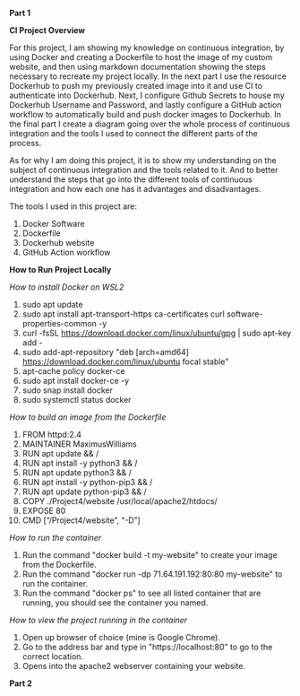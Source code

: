**Part 1**

**CI Project Overview**

For this project, I am showing my knowledge on continuous integration, by using Docker and creating a Dockerfile to host the image of my custom website, and then using markdown documentation showing the steps necessary to recreate my project locally. In the next part I use the resource Dockerhub to push my previously created image into it and use CI to authenticate into Dockerhub. Next, I configure Github Secrets to house my Dockerhub Username and Password, and lastly configure a GitHub action workflow to automatically build and push docker images to Dockerhub. In the final part I create a diagram going over the whole process of continuous integration and the tools I used to connect the different parts of the process.

As for why I am doing this project, it is to show my understanding on the subject of continuous integration and the tools related to it. And to better understand the steps that go into the different tools of continuous integration and how each one has it advantages and disadvantages.

The tools I used in this project are:
1. Docker Software
2. Dockerfile
3. Dockerhub website
4. GitHub Action workflow

**How to Run Project Locally**

_How to install Docker on WSL2_
1. sudo apt update
2. sudo apt install apt-transport-https ca-certificates curl software-properties-common -y
3. curl -fsSL https://download.docker.com/linux/ubuntu/gpg | sudo apt-key add -
4. sudo add-apt-repository "deb [arch=amd64] https://download.docker.com/linux/ubuntu focal stable"
5. apt-cache policy docker-ce
6. sudo apt install docker-ce -y
7. sudo snap install docker
8. sudo systemctl status docker

_How to build an image from the Dockerfile_
1. FROM httpd:2.4
2. MAINTAINER MaximusWilliams
3. RUN apt update && /
4. RUN apt install -y python3 && /
5. RUN apt update python3 && /
6. RUN apt install -y python-pip3 && /
7. RUN apt update python-pip3 && /
8. COPY ./Project4/website /usr/local/apache2/htdocs/
9. EXPOSE 80
10. CMD [“/Project4/website”, “-D”]

_How to run the container_
1. Run the command "docker build -t my-website" to create your image from the Dockerfile.
2. Run the command "docker run -dp 71.64.191.192:80:80 my-website" to run the container.
2. Run the command "docker ps" to see all listed container that are running, you should see the container you named.

_How to view the project running in the container_
1. Open up browser of choice (mine is Google Chrome).
2. Go to the address bar and type in "https://localhost:80" to go to the correct location.
3. Opens into the apache2 webserver containing your website.


**Part 2**
